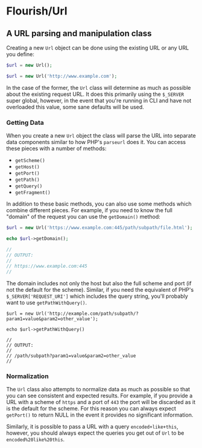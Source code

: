 # Flourish/Url
## A URL parsing and manipulation class

Creating a new `Url` object can be done using the existing URL or any URL you define:

```php
$url = new Url();
```

```php
$url = new Url('http://www.example.com');
```

In the case of the former, the `Url` class will determine as much as possible about the existing request URL.  It does this primarily using the `$_SERVER` super global, however, in the event that you're running in CLI and have not overloaded this value, some sane defaults will be used.

### Getting Data

When you create a new `Url` object the class will parse the URL into separate data components similar to how PHP's `parseurl` does it.  You can access these pieces with a number of methods:

- `getScheme()`
- `getHost()`
- `getPort()`
- `getPath()`
- `getQuery()`
- `getFragment()`

In addition to these basic methods, you can also use some methods which combine different pieces.  For example, if you need to know the full "domain" of the request you can use the `getDomain()` method:

```php
$url = new Url('https://www.example.com:445/path/subpath/file.html');

echo $url->getDomain();

//
// OUTPUT:
//
// https://www.example.com:445
//
```

The domain includes not only the host but also the full scheme and port (if not the default for the scheme).  Similar, if you need the equivalent of PHP's `$_SERVER['REQUEST_URI']` which includes the query string, you'll probably want to use `getPathWithQuery()`.

```
$url = new Url('http://example.com/path/subpath/?param1=value&param2=other_value');

echo $url->getPathWithQuery()

//
// OUTPUT:
//
// /path/subpath?param1=value&param2=other_value
//
```

### Normalization

The `Url` class also attempts to normalize data as much as possible so that you can see consistent and expected results.  For example, if you provide a URL with a scheme of `https` and a port of `443` the port will be discarded as it is the default for the scheme.  For this reason you can always expect `getPort()` to return NULL in the event it provides no significant information.

Similarly, it is possible to pass a URL with a query `encoded+like+this`, however, you should always expect the queries you get out of `Url` to be `encoded%20like%20this`.
